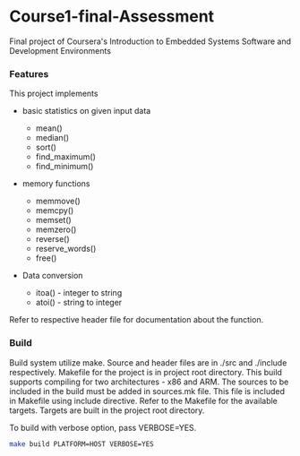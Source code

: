 # Course1-final-Assessment
Final project of Coursera's Introduction to Embedded Systems Software and Development Environments
### Features
This project implements
* basic statistics on given input data
    * mean()
    * median()
    * sort()
    * find_maximum()
    * find_minimum()

* memory functions
    * memmove()
    * memcpy()
    * memset()
    * memzero()
    * reverse()
    * reserve_words()
    * free()

* Data conversion
    * itoa() - integer to string
    * atoi() - string to integer

Refer to respective header file for documentation about the function.

### Build
Build system utilize make. Source and header files are in ./src and ./include respectively. Makefile for the project is in project root directory. 
This build supports compiling for two architectures - x86 and ARM.
The sources to be included in the build must be added in sources.mk file.
This file is included in Makefile using include directive.
Refer to the Makefile for the available targets.
Targets are built in the project root directory.

To build with verbose option, pass VERBOSE=YES.
```bash
make build PLATFORM=HOST VERBOSE=YES
```
